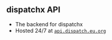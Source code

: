 ## dispatchx API

- The backend for dispatchx
- Hosted 24/7 at [`api.dispatch.eu.org`](http://api.dispatch.eu.org)